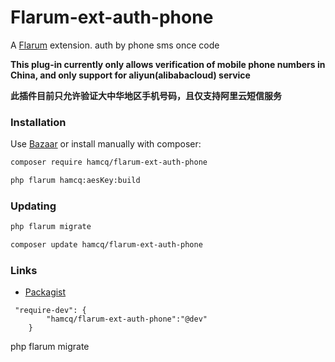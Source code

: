 # Flarum-ext-auth-phone

A [Flarum](http://flarum.org) extension. auth by phone sms once code

**This plug-in currently only allows verification of mobile phone numbers in China, and only support for aliyun(alibabacloud) service**

**此插件目前只允许验证大中华地区手机号码，且仅支持阿里云短信服务**

### Installation

Use [Bazaar](https://discuss.flarum.org/d/5151-flagrow-bazaar-the-extension-marketplace) or install manually with composer:

```sh
composer require hamcq/flarum-ext-auth-phone
```
  
```sh
php flarum hamcq:aesKey:build
```

### Updating

```sh
php flarum migrate

composer update hamcq/flarum-ext-auth-phone
```

### Links

- [Packagist](https://packagist.org/packages/hamcq/flarum-ext-auth-phone)

```
 "require-dev": {
        "hamcq/flarum-ext-auth-phone":"@dev"
    }
```

php flarum migrate
